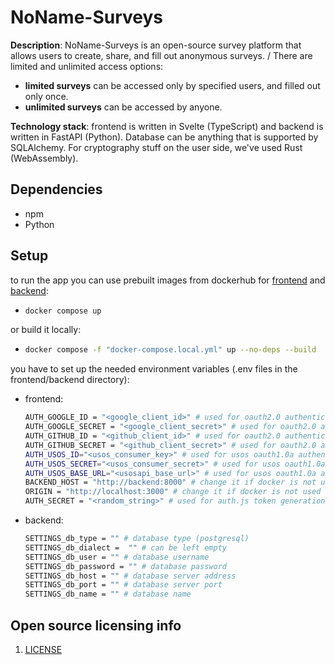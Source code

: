 # NoName-Surveys

**Description**:  NoName-Surveys is an open-source survey platform that allows users to create, share, and fill out anonymous surveys. /
There are limited and unlimited access options:
- **limited surveys** can be accessed only by specified users, and filled out only once.
- **unlimited surveys** can be accessed by anyone.

**Technology stack**: frontend is written in Svelte (TypeScript) and backend is written in FastAPI (Python). Database can be anything that is supported by SQLAlchemy. For cryptography stuff on the user side, we've used Rust (WebAssembly).

## Dependencies
- npm
- Python

## Setup
to run the app you can use prebuilt images from dockerhub for [frontend]() and [backend]():
- ```sh
  docker compose up
    ```

or build it locally:
- ```sh
  docker compose -f "docker-compose.local.yml" up --no-deps --build
  ```
you have to set up the needed environment variables (.env files in the frontend/backend directory):
- frontend:
  ```sh
  AUTH_GOOGLE_ID = "<google_client_id>" # used for oauth2.0 authentication
  AUTH_GOOGLE_SECRET = "<google_client_secret>" # used for oauth2.0 authentication
  AUTH_GITHUB_ID = "<github_client_id>" # used for oauth2.0 authentication
  AUTH_GITHUB_SECRET = "<github_client_secret>" # used for oauth2.0 authentication
  AUTH_USOS_ID="<usos_consumer_key>" # used for usos oauth1.0a authentication
  AUTH_USOS_SECRET="<usos_consumer_secret>" # used for usos oauth1.0a authentication
  AUTH_USOS_BASE_URL="<usosapi_base_url>" # used for usos oauth1.0a authentication
  BACKEND_HOST = "http://backend:8000" # change it if docker is not used
  ORIGIN = "http://localhost:3000" # change it if docker is not used
  AUTH_SECRET = "<random_string>" # used for auth.js token generation
  ```
- backend:
  ```sh
  SETTINGS_db_type = "" # database type (postgresql)
  SETTINGS_db_dialect =  "" # can be left empty
  SETTINGS_db_user = "" # database username
  SETTINGS_db_password = "" # database password
  SETTINGS_db_host = "" # database server address
  SETTINGS_db_port = "" # database server port
  SETTINGS_db_name = "" # database name
  ```

## Open source licensing info
1. [LICENSE](LICENSE)
